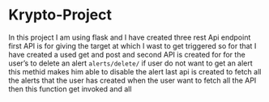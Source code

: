 # Krypto-Project
In this project I am using flask and I have created three rest Api endpoint 
first API is for giving the target at which I wast to get triggered so for that I have created a used get and post
and second API  is created for for the user’s to delete an alert `alerts/delete/` if user do not want to get an alert 
this methid makes him able to disable the alert
 last api  is created to fetch all the alerts that the user has created when the user want to fetch all the 
 API then this function get invoked
and all
